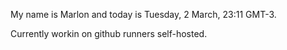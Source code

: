 My name is Marlon and today is Tuesday, 2 March, 23:11 GMT-3.

Currently workin on github runners self-hosted.

